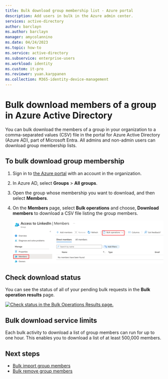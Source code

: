 ```yaml
---
title: Bulk download group membership list - Azure portal
description: Add users in bulk in the Azure admin center. 
services: active-directory 
author: barclayn
ms.author: barclayn
manager: amycolannino
ms.date: 04/24/2023
ms.topic: how-to
ms.service: active-directory
ms.subservice: enterprise-users
ms.workload: identity
ms.custom: it-pro
ms.reviewer: yuan.karppanen
ms.collection: M365-identity-device-management
---
```


# Bulk download members of a group in Azure Active Directory

You can bulk download the members of a group in your organization to a comma-separated values (CSV) file in the portal for Azure Active Directory (Azure AD), part of Microsoft Entra. All admins and non-admin users can download group membership lists.

## To bulk download group membership

1. Sign in to [the Azure portal](https://portal.azure.com) with an account in the organization.
1. In Azure AD, select **Groups** > **All groups**.
1. Open the group whose membership you want to download, and then select **Members**.
1. On the **Members** page, select **Bulk operations** and choose, **Download members** to download a CSV file listing the group members.

   ![The Download Members command is on the profile page for the group](./media/groups-bulk-download-members/download-panel.png)

## Check download status

You can see the status of all of your pending bulk requests in the **Bulk operation results** page.

[![Check status in the Bulk Operations Results page.](./media/groups-bulk-download-members/bulk-center.png)](./media/groups-bulk-download-members/bulk-center.png#lightbox)

## Bulk download service limits

Each bulk activity to download a list of group members can run for up to one hour. This enables you to download a list of at least 500,000 members.

## Next steps

- [Bulk import group members](groups-bulk-import-members.md)
- [Bulk remove group members](groups-bulk-download-members.md)
